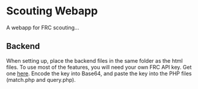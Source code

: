 # Scouting Webapp

A webapp for FRC scouting...

## Backend

When setting up, place the backend files in the same folder as the html files. To use most of the features, you will need your own FRC API key. Get one <a href="https://frc-events.firstinspires.org/services/API">here</a>. Encode the key into Base64, and paste the key into the PHP files (match.php and query.php). 
